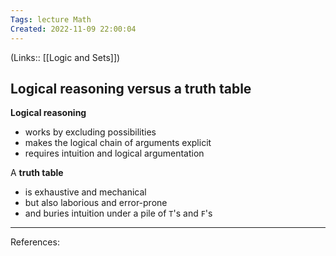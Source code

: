 ```yaml
---
Tags: lecture Math
Created: 2022-11-09 22:00:04
---
```

(Links:: [[Logic and Sets]])
## Logical reasoning versus a truth table
**Logical reasoning**
- works by excluding possibilities
- makes the logical chain of arguments explicit
- requires intuition and logical argumentation

A **truth table**
- is exhaustive and mechanical
- but also laborious and error-prone
- and buries intuition under a pile of `T`'s and `F`'s

---
References: